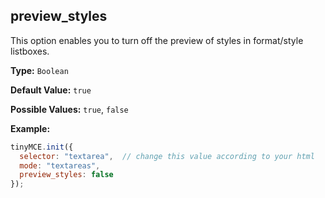## preview_styles

This option enables you to turn off the preview of styles in format/style listboxes.

**Type:** `Boolean`

**Default Value:** `true`

**Possible Values:** `true`, `false`

**Example:**

```js
tinyMCE.init({
  selector: "textarea",  // change this value according to your html
  mode: "textareas",
  preview_styles: false
});
```
